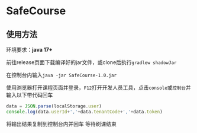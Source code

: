 # SafeCourse

## 使用方法

环境要求：**java 17+**

前往release页面下载编译好的jar文件，或clone后执行`gradlew shadowJar`

在控制台内输入`java -jar SafeCourse-1.0.jar`

使用浏览器打开课程页面并登录，`F12`打开开发人员工具，点击`console`或`控制台`并输入以下带代码回车

```javascript
data = JSON.parse(localStorage.user)
console.log(data.userId+','+data.tenantCode+','+data.token)
```

将输出结果复制到控制台内并回车 等待刷课结束

